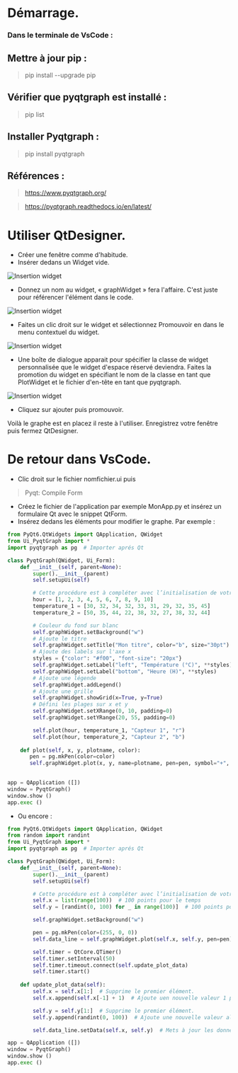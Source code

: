 
# Démarrage.
### Dans le terminale de VsCode :
## Mettre à jour pip :
> pip install --upgrade pip

## Vérifier que pyqtgraph est installé :
> pip list

## Installer Pyqtgraph : 
> pip install pyqtgraph

## Références :
> https://www.pyqtgraph.org/

> https://pyqtgraph.readthedocs.io/en/latest/

# Utiliser QtDesigner.
- Créer une fenêtre comme d'habitude.
- Insérer dedans un Widget vide.

![Insertion widget](image\PyQtGraph1.png)
- Donnez un nom au widget, « graphWidget » fera l'affaire. C'est juste pour référencer l'élément dans le code.

![Insertion widget](image\PyQtGraph2.png)
- Faites un clic droit sur le widget et sélectionnez Promouvoir en dans le menu contextuel du widget.

![Insertion widget](image\PyQtGraph3.png)
- Une boîte de dialogue apparait pour spécifier la classe de widget personnalisée que le widget d'espace réservé deviendra.
Faites la promotion du widget en spécifiant le nom de la classe en tant que PlotWidget et le fichier d'en-tête en tant que pyqtgraph.

![Insertion widget](image\PyQtGraph4.png)
- Cliquez sur ajouter puis promouvoir.

Voilà le graphe est en placez il reste à l'utiliser.
Enregistrez votre fenêtre puis fermez QtDesigner.

# De retour dans VsCode.
- Clic droit sur le fichier nomfichier.ui puis 
> Pyqt: Compile Form
- Créez le fichier de l'application par exemple MonApp.py et insérez un formulaire Qt avec le snippet QtForm.
- Insérez dedans les éléments pour modifier le graphe. Par exemple :

```python
from PyQt6.QtWidgets import QApplication, QWidget
from Ui_PyqtGraph import *
import pyqtgraph as pg  # Importer aprés Qt

class PyqtGraph(QWidget, Ui_Form):
    def __init__(self, parent=None):
        super().__init__(parent)
        self.setupUi(self)

        # Cette procédure est à compléter avec l’initialisation de votre fenêtre.
        hour = [1, 2, 3, 4, 5, 6, 7, 8, 9, 10]
        temperature_1 = [30, 32, 34, 32, 33, 31, 29, 32, 35, 45]
        temperature_2 = [50, 35, 44, 22, 38, 32, 27, 38, 32, 44]

        # Couleur du fond sur blanc
        self.graphWidget.setBackground("w")
        # Ajoute le titre
        self.graphWidget.setTitle("Mon titre", color="b", size="30pt")
        # Ajoute des labels sur l'axe x
        styles = {"color": "#f00", "font-size": "20px"}
        self.graphWidget.setLabel("left", "Température (°C)", **styles)
        self.graphWidget.setLabel("bottom", "Heure (H)", **styles)
        # Ajoute une légende
        self.graphWidget.addLegend()
        # Ajoute une grille
        self.graphWidget.showGrid(x=True, y=True)
        # Défini les plages sur x et y
        self.graphWidget.setXRange(0, 10, padding=0)
        self.graphWidget.setYRange(20, 55, padding=0)

        self.plot(hour, temperature_1, "Capteur 1", "r")
        self.plot(hour, temperature_2, "Capteur 2", "b")
        
    def plot(self, x, y, plotname, color):
       pen = pg.mkPen(color=color)
       self.graphWidget.plot(x, y, name=plotname, pen=pen, symbol="+", symbolSize=30, symbolBrush=(color))
   

app = QApplication ([])
window = PyqtGraph()
window.show ()
app.exec ()
```
- Ou encore :

```python
from PyQt6.QtWidgets import QApplication, QWidget
from random import randint
from Ui_PyqtGraph import *
import pyqtgraph as pg  # Importer aprés Qt

class PyqtGraph(QWidget, Ui_Form):
    def __init__(self, parent=None):
        super().__init__(parent)
        self.setupUi(self)

        # Cette procédure est à compléter avec l’initialisation de votre fenêtre.
        self.x = list(range(100))  # 100 points pour le temps
        self.y = [randint(0, 100) for _ in range(100)]  # 100 points pour les données

        self.graphWidget.setBackground("w")

        pen = pg.mkPen(color=(255, 0, 0))
        self.data_line = self.graphWidget.plot(self.x, self.y, pen=pen)

        self.timer = QtCore.QTimer()
        self.timer.setInterval(50)
        self.timer.timeout.connect(self.update_plot_data)
        self.timer.start()
        
    def update_plot_data(self):
        self.x = self.x[1:]  # Supprime le premier élément.
        self.x.append(self.x[-1] + 1)  # Ajoute uen nouvelle valeur 1 plus grande que la dernière.

        self.y = self.y[1:]  # Supprime le premier élément.
        self.y.append(randint(0, 100))  # Ajoute une nouvelle valeur aléatoire

        self.data_line.setData(self.x, self.y)  # Mets à jour les données.

app = QApplication ([])
window = PyqtGraph()
window.show ()
app.exec ()
```


